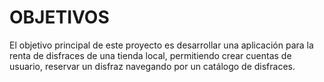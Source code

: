 # OBJETIVOS
El objetivo principal de este proyecto es desarrollar una aplicación para la renta de disfraces de una tienda local, permitiendo crear cuentas de usuario, reservar un disfraz navegando por un catálogo de disfraces.


